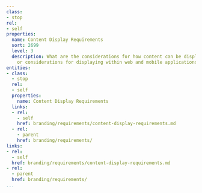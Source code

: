```yaml
---
class:
- stop
rel:
- self
properties:
  name: Content Display Requirements
  sort: 2699
  level: 3
  description: What are the considerations for how content can be displayed. Any restrictions
    or considerations for displaying within web and mobile applications.
entities:
- class:
  - stop
  rel:
  - self
  properties:
    name: Content Display Requirements
  links:
  - rel:
    - self
    href: branding/requirements/content-display-requirements.md
  - rel:
    - parent
    href: branding/requirements/
links:
- rel:
  - self
  href: branding/requirements/content-display-requirements.md
- rel:
  - parent
  href: branding/requirements/
...
```

